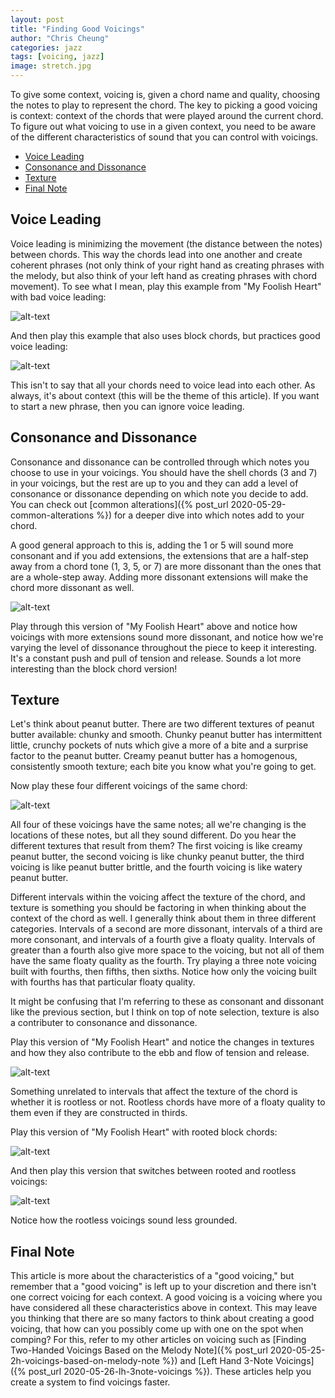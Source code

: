 ```yaml
---
layout: post
title: "Finding Good Voicings"
author: "Chris Cheung"
categories: jazz
tags: [voicing, jazz]
image: stretch.jpg
---
```


To give some context, voicing is, given a chord name and quality, choosing the notes to play to represent the chord. The key to picking a good voicing is context: context of the chords that were played around the current chord. To figure out what voicing to use in a given context, you need to be aware of the different characteristics of sound that you can control with voicings.

- [Voice Leading](#voice-leading)
- [Consonance and Dissonance](#consonance-and-dissonance)
- [Texture](#texture)
- [Final Note](#final-note)

## Voice Leading

Voice leading is minimizing the movement (the distance between the notes) between chords. This way the chords lead into one another and create coherent phrases (not only think of your right hand as creating phrases with the melody, but also think of your left hand as creating phrases with chord movement). To see what I mean, play this example from "My Foolish Heart" with bad voice leading:

![alt-text]({{site.github.url}}/assets/img/finding-good-voicings/voice-leading-bad.png "My Foolish Heart with Bad Voice Leading")

And then play this example that also uses block chords, but practices good voice leading:

![alt-text]({{site.github.url}}/assets/img/finding-good-voicings/voice-leading-good.png "My Foolish Heart with Good Voice Leading")

This isn't to say that all your chords need to voice lead into each other. As always, it's about context (this will be the theme of this article). If you want to start a new phrase, then you can ignore voice leading.

## Consonance and Dissonance

Consonance and dissonance can be controlled through which notes you choose to use in your voicings. You should have the shell chords (3 and 7) in your voicings, but the rest are up to you and they can add a level of consonance or dissonance depending on which note you decide to add. You can check out [common alterations]({% post_url 2020-05-29-common-alterations %}) for a deeper dive into which notes add to your chord.

A good general approach to this is, adding the 1 or 5 will sound more consonant and if you add extensions, the extensions that are a half-step away from a chord tone (1, 3, 5, or 7) are more dissonant than the ones that are a whole-step away. Adding more dissonant extensions will make the chord more dissonant as well.

![alt-text]({{site.github.url}}/assets/img/finding-good-voicings/consonance-and-dissonance.png "My Foolish Heart with Consonance and Dissonance")

Play through this version of "My Foolish Heart" above and notice how voicings with more extensions sound more dissonant, and notice how we're varying the level of dissonance throughout the piece to keep it interesting. It's a constant push and pull of tension and release. Sounds a lot more interesting than the block chord version!

## Texture

Let's think about peanut butter. There are two different textures of peanut butter available: chunky and smooth. Chunky peanut butter has intermittent little, crunchy pockets of nuts which give a more of a bite and a surprise factor to the peanut butter. Creamy peanut butter has a homogenous, consistently smooth texture; each bite you know what you're going to get.

Now play these four different voicings of the same chord:

![alt-text]({{site.github.url}}/assets/img/finding-good-voicings/textures-1.png "C-7 Different Textures")

All four of these voicings have the same notes; all we're changing is the locations of these notes, but all they sound different. Do you hear the different textures that result from them? The first voicing is like creamy peanut butter, the second voicing is like chunky peanut butter, the third voicing is like peanut butter brittle, and the fourth voicing is like watery peanut butter.

Different intervals within the voicing affect the texture of the chord, and texture is something you should be factoring in when thinking about the context of the chord as well. I generally think about them in three different categories. Intervals of a second are more dissonant, intervals of a third are more consonant, and intervals of a fourth give a floaty quality. Intervals of greater than a fourth also give more space to the voicing, but not all of them have the same floaty quality as the fourth. Try playing a three note voicing built with fourths, then fifths, then sixths. Notice how only the voicing built with fourths has that particular floaty quality.

It might be confusing that I'm referring to these as consonant and dissonant like the previous section, but I think on top of note selection, texture is also a contributer to consonance and dissonance.

Play this version of "My Foolish Heart" and notice the changes in textures and how they also contribute to the ebb and flow of tension and release.

![alt-text]({{site.github.url}}/assets/img/finding-good-voicings/textures-2.png "My Foolish Heart Different Textures")

Something unrelated to intervals that affect the texture of the chord is whether it is rootless or not. Rootless chords have more of a floaty quality to them even if they are constructed in thirds.

Play this version of "My Foolish Heart" with rooted block chords:

![alt-text]({{site.github.url}}/assets/img/finding-good-voicings/rooted.png "My Foolish Heart Rooted")

And then play this version that switches between rooted and rootless voicings:

![alt-text]({{site.github.url}}/assets/img/finding-good-voicings/rootless.png "My Foolish Heart Rootless")

Notice how the rootless voicings sound less grounded.

## Final Note

This article is more about the characteristics of a "good voicing," but remember that a "good voicing" is left up to your discretion and there isn't one correct voicing for each context. A good voicing is a voicing where you have considered all these characteristics above in context. This may leave you thinking that there are so many factors to think about creating a good voicing, that how can you possibly come up with one on the spot when comping? For this, refer to my other articles on voicing such as [Finding Two-Handed Voicings Based on the Melody Note]({% post_url 2020-05-25-2h-voicings-based-on-melody-note %}) and [Left Hand 3-Note Voicings]({% post_url 2020-05-26-lh-3note-voicings %}). These articles help you create a system to find voicings faster.